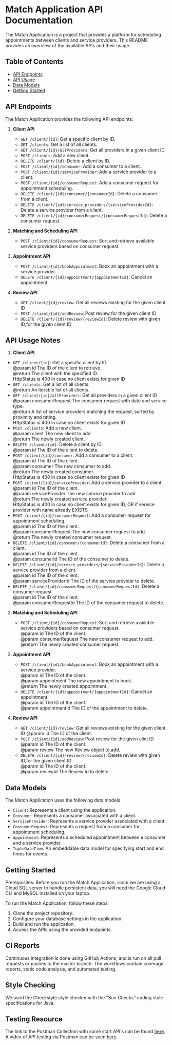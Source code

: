 # Match Application API Documentation

The Match Application is a project that provides a platform for scheduling appointments between clients and service
providers. This README provides an overview of the available APIs and their usage.

## Table of Contents

- [API Endpoints](#api-endpoints)
- [API Usage](#api-usage)
- [Data Models](#data-models)
- [Getting Started](#getting-started)

## API Endpoints

The Match Application provides the following API endpoints:

1. **Client API**

    - `GET /client/{id}`: Get a specific client by ID.
    - `GET /clients`: Get a list of all clients.
    - `GET /client/{id}/allProviders`: Get all providers in a given client ID
    - `POST /clients`: Add a new client.
    - `DELETE /client/{id}`: Delete a client by ID.
    - `POST /client/{id}/consumer`: Add a consumer to a client.
    - `POST /client/{id}/serviceProvider`: Add a service provider to a client.
    - `POST /client/{id}/consumerRequest`: Add a consumer request for appointment scheduling.
    - `DELETE /client/{id}/consumer/{consumerId}`: Delete a consumer from a client.
    - `DELETE /client/{id}/service_providers/{serviceProviderId}`: Delete a service provider from a client.
    - `DELETE /client/{id}/consumerRequest/{consumerRequestId}`: Delete a consumer request.

2. **Matching and Scheduling API**

    - `POST /client/{id}/consumerRequest`: Sort and retrieve available service providers based on consumer request.

3. **Appointment API**

    - `POST /client/{id}/bookAppointment`: Book an appointment with a service provider.
    - `DELETE /client/{id}/appointment/{appointmentId}`: Cancel an appointment.

4. **Review API**
    - `GET /client/{id}/review`: Get all reviews existing for the given client ID
    - `POST /client/{id}/addReview`: Post review for the given client ID
    - `DELETE /client/{id}/review/{reviewId}`: Delete review with given ID,for the given client ID

## API Usage Notes

1. **Client API**

 - `GET /client/{id}`: Get a specific client by ID.  
	    @param id The ID of the client to retrieve.  
        @return The client with the specified ID.  
                HttpStatus is 400 in case no client exists for given ID  
 - `GET /clients`: Get a list of all clients.   
	    @return An iterable list of all clients. 
 - `GET /client/{id}/allProviders`: Get all providers in a given client ID  
     @param consumerRequest The consumer request with date and service type.  
     @return A list of service providers matching the request, sorted by proximity and rating.  
                HttpStatus is 400 in case no client exists for given ID  
 - `POST /clients`: Add a new client.  
     @param client The new client to add.  
     @return The newly created client.  
 - `DELETE /client/{id}`: Delete a client by ID.  
     @param id The ID of the client to delete.
 - `POST /client/{id}/consumer`: Add a consumer to a client.  
     @param id       The ID of the client.  
     @param consumer The new consumer to add.  
     @return The newly created consumer.  
                HttpStatus is 400 in case no client exists for given ID  
 - `POST /client/{id}/serviceProvider`: Add a service provider to a client.  
     @param id               The ID of the client.  
     @param serviceProvider   The new service provider to add.  
     @return The newly created service provider.  
                HttpStatus is 400 in case no client exists for given ID, OR if service provider with name already EXISTS
 - `POST /client/{id}/consumerRequest`: Add a consumer request for appointment scheduling.  
     @param id                The ID of the client.  
     @param consumerRequest   The new consumer request to add.   
     @return The newly created consumer request.  
 - `DELETE /client/{id}/consumer/{consumerId}`: Delete a consumer from a client.  
     @param id         The ID of the client.  
     @param consumerId The ID of the consumer to delete.  
 - `DELETE /client/{id}/service_providers/{serviceProviderId}`: Delete a service provider from a client.   
     @param id                  The ID of the client.  
     @param serviceProviderId    The ID of the service provider to delete.  
 - `DELETE /client/{id}/consumerRequest/{consumerRequestId}`: Delete a consumer request.  
     @param id                   The ID of the client.  
     @param consumerRequestId    The ID of the consumer request to delete.  

2. **Matching and Scheduling API**

    - `POST /client/{id}/consumerRequest`: Sort and retrieve available service providers based on consumer request.  
    @param id                The ID of the client.  
    @param consumerRequest   The new consumer request to add.  
    @return The newly created consumer request.  

3. **Appointment API**

    - `POST /client/{id}/bookAppointment`: Book an appointment with a service provider.  
    @param id          The ID of the client.  
    @param appointment The new appointment to book.  
    @return The newly created appointment.  
    - `DELETE /client/{id}/appointment/{appointmentId}`: Cancel an appointment.  
    @param id              The ID of the client.  
    @param appointmentId   The ID of the appointment to delete.  

4. **Review API**
    - `GET /client/{id}/review`: Get all reviews existing for the given client ID
    @param id                The ID of the client.  
    - `POST /client/{id}/addReview`: Post review for the given clint ID
    @param id                The ID of the client.  
    @param review The new Review object to add.  
    - `DELETE /client/{id}/review/{reviewId}`:  Delete review with given ID,for  the given client ID  
    @param id                The ID of the client.  
    @param reviewId The Review id to delete.  


## Data Models

The Match Application uses the following data models:

- `Client`: Represents a client using the application.
- `Consumer`: Represents a consumer associated with a client.
- `ServiceProvider`: Represents a service provider associated with a client.
- `ConsumerRequest`: Represents a request from a consumer for appointment scheduling.
- `Appointment`: Represents a scheduled appointment between a consumer and a service provider.
- `TupleDateTime`: An embeddable data model for specifying start and end times for events.

## Getting Started

Prerequisites:
Before you run the Match Application, since we are using a Cloud SQL server to handle persistent data, you will need the
Google Cloud CLI and MySQL installed on your laptop.

To run the Match Application, follow these steps:

1. Clone the project repository.
2. Configure your database settings in the application.
3. Build and run the application.
4. Access the APIs using the provided endpoints.

## CI Reports

Continuous integration is done using GitHub Actions, and is run on all pull requests or pushes to the master branch. 
The workflows contain coverage reports, static code analysis, and automated testing.

## Style Checking

We used the Checkstyle style checker with the "Sun Checks" coding style specifications for Java.

## Testing Resource

The link to the Postman Collection with some start API's can be
found [here](https://app.getpostman.com/join-team?invite_code=409679a1dec844deadebd4a22f3c5acd&target_code=a92949bc4a1ae5d66291956ecbb26cf5).
A video of API testing via Postman can be seen [here](https://www.youtube.com/watch?v=fzW7lfTNeZs).

